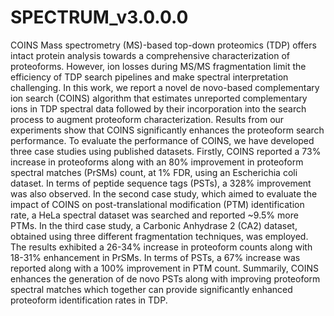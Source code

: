 # SPECTRUM_v3.0.0.0
 COINS
Mass spectrometry (MS)-based top-down proteomics (TDP) offers intact protein analysis towards a comprehensive characterization of proteoforms. However, ion losses during MS/MS fragmentation limit the efficiency of TDP search pipelines and make spectral interpretation challenging. In this work, we report a novel de novo-based complementary ion search (COINS) algorithm that estimates unreported complementary ions in TDP spectral data followed by their incorporation into the search process to augment proteoform characterization. Results from our experiments show that COINS significantly enhances the proteoform search performance. To evaluate the performance of COINS, we have developed three case studies using published datasets. Firstly, COINS reported a 73% increase in proteoforms along with an 80% improvement in proteoform spectral matches (PrSMs) count, at 1% FDR, using an Escherichia coli dataset. In terms of peptide sequence tags (PSTs), a 328% improvement was also observed. In the second case study, which aimed to evaluate the impact of COINS on post-translational modification (PTM) identification rate, a HeLa spectral dataset was searched and reported ~9.5% more PTMs. In the third case study, a Carbonic Anhydrase 2 (CA2) dataset, obtained using three different fragmentation techniques, was employed. The results exhibited a 26-34% increase in proteoform counts along with 18-31% enhancement in PrSMs. In terms of PSTs, a 67% increase was reported along with a 100% improvement in PTM count. Summarily, COINS enhances the generation of de novo PSTs along with improving proteoform spectral matches which together can provide significantly enhanced proteoform identification rates in TDP. 
